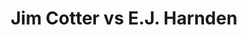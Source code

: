 ---
title: Jim Cotter vs E.J. Harnden
player1:
  name: Cotter, Jim
  percent: 80
  wins: 2
  losses: 5
player2:
  name: Harnden, E.J.
  percent: 84
  wins: 5
  losses: 2
games:
- player1:
    team: BC
    position: Fourth
    percent: 70
    win: 1
    loss: 0
  player2:
    team: 'NO'
    position: Third
    percent: 73
    win: 0
    loss: 1
  event: Brier
  year: 2008
  draw: Round Robin(10)
  score: NO 5 - BC 8
- player1:
    team: BC
    position: Fourth
    percent: 74
    win: 0
    loss: 1
  player2:
    team: 'NO'
    position: Third
    percent: 75
    win: 1
    loss: 0
  event: Brier
  year: 2011
  draw: Round Robin(8)
  score: NO 7 - BC 5
- player1:
    team: BC
    position: Fourth
    percent: 90
    win: 1
    loss: 0
  player2:
    team: 'NO'
    position: Third
    percent: 89
    win: 0
    loss: 1
  event: Brier
  year: 2012
  draw: Round Robin(9)
  score: NO 3 - BC 7
- player1:
    team: BC
    position: Fourth
    percent: 78
    win: 0
    loss: 1
  player2:
    team: 'NO'
    position: Second
    percent: 85
    win: 1
    loss: 0
  event: Brier
  year: 2015
  draw: Round Robin(4)
  score: NO 7 - BC 5
- player1:
    team: BC
    position: Fourth
    percent: 80
    win: 0
    loss: 1
  player2:
    team: 'NO'
    position: Second
    percent: 91
    win: 1
    loss: 0
  event: Brier
  year: 2016
  draw: Round Robin(5)
  score: NO 5 - BC 3
- player1:
    team: BC
    position: Fourth
    percent: 79
    win: 0
    loss: 1
  player2:
    team: 'NO'
    position: Second
    percent: 94
    win: 1
    loss: 0
  event: Brier
  year: 2017
  draw: Round Robin(1)
  score: BC 7 - NO 9
- player1:
    team: BC
    position: Fourth
    percent: 94
    win: 0
    loss: 1
  player2:
    team: 'NO'
    position: Second
    percent: 85
    win: 1
    loss: 0
  event: Brier
  year: 2019
  draw: Pool(15)
  score: NO 11 - BC 5
- player1:
    team: MOR
    position: Fourth
    percent: 74
    win: 0
    loss: 1
  player2:
    team: JAC
    position: Second
    percent: 95
    win: 1
    loss: 0
  event: Trials (Men)
  year: 2013
  draw: Round Robin(10)
  score: JAC 8 - MOR 6
- player1:
    team: MOR
    position: Fourth
    percent: 87
    win: 0
    loss: 1
  player2:
    team: JAC
    position: Second
    percent: 91
    win: 1
    loss: 0
  event: Trials (Men)
  year: 2013
  draw: Final(19)
  score: MOR 4 - JAC 7
- player1:
    team: Morr
    position: Third
    percent: 95
    win: 0
    loss: 1
  player2:
    team: Jaco
    position: Second
    percent: 88
    win: 1
    loss: 0
  event: Trials (Men)
  year: 2017
  draw: Round Robin(1)
  score: Morr 3 - Jaco 5
---